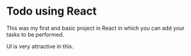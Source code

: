 # Todo using React 

This was my first and basic project in React in which you can add your tasks to be performed.   

UI is very attractive in this.


     

























































 


   
  





 




 





 



 




 














 



















































































